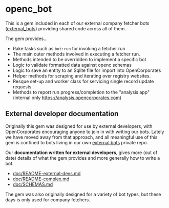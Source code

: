 # openc_bot

This is a gem included in each of our external company fetcher bots ([external_bots](https://github.com/openc/external_bots)) providing shared code across all of them.

The gem provides...
* Rake tasks such as `bot:run` for invoking a fetcher run
* The main outer methods involved in executing a fetcher run.
* Methods intended to be overridden to implement a specific bot
* Logic to validate formatted data against openc schemas
* Logic to save an entity to an Sqlite file for import into OpenCorporates
* Helper methods for scraping and iterating over registry websites.
* Resque set-up and worker class for servicing single record update requests.
* Methods to report run progress/completion to the "analysis app" (internal only https://analysis.opencorporates.com)

## External developer documentation
Originally this gem was designed for use by external developers, with OpenCorporates encouraging anyone to join in with writing our bots. Lately we have moved away from that approach, and all meaningful use of this gem is confined to bots living in our own [external bots](https://github.com/openc/external_bots) private repo.

Our **documentation written for external developers**, gives more (out of date) details of what the gem provides and more generally how to write a bot.

* [doc/README-external-devs.md](./doc/README-external-devs.md)
* [doc/README-complex.md](./doc/README-complex.md)
* [doc/SCHEMAS.md](./doc/SCHEMAS.md)

The gem was also originally designed for a variety of bot types, but these days is only used for company fetchers.
